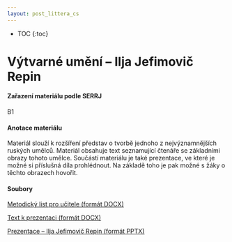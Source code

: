 ```yaml
---
layout: post_littera_cs
---
```

* TOC
{:toc}

# Výtvarné umění – Ilja Jefimovič Repin

#### Zařazení materiálu podle SERRJ

B1

#### Anotace materiálu

Materiál slouží k rozšíření představ o tvorbě jednoho z nejvýznamnějších ruských umělců. Materiál obsahuje text seznamující čtenáře se základními obrazy tohoto umělce. Součástí materiálu je také prezentace, ve které je možné si příslušná díla prohlédnout. Na základě toho je pak možné s žáky o těchto obrazech hovořit.

#### Soubory

[Metodický list pro učitele (formát DOCX)](/cs/littera/rustina/materialy/metodika/40_I_JE_Repin_metodika.docx)

[Text k prezentaci (formát DOCX)](/cs/littera/rustina/materialy/zaci/cteni/40_I_JE_Repin_text.docx)

[Prezentace – Ilja Jefimovič Repin (formát PPTX)](/cs/littera/rustina/materialy/zaci/cteni/40_I_JE_Repin_prezentace_B1.pptx)